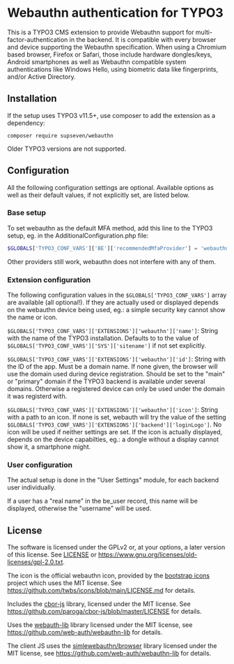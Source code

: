 # Webauthn authentication for TYPO3

This is a TYPO3 CMS extension to provide Webauthn support for
multi-factor-authentication in the backend. It is compatible with every
browser and device supporting the Webauthn specification. When using a
Chromium based browser, Firefox or Safari, those include hardware
dongles/keys, Android smartphones as well as Webauthn compatible system
authentications like Windows Hello, using biometric data like fingerprints,
and/or Active Directory.

## Installation

If the setup uses TYPO3 v11.5+, use composer to add the extension as a
dependency:

```shell
composer require supseven/webauthn
```

Older TYPO3 versions are not supported.

## Configuration

All the following configuration settings are optional. Available options as
well as their default values, if not explicitly set, are listed below.

### Base setup

To set webauthn as the default MFA method, add this line to the
TYPO3 setup, eg. in the AdditionalConfiguration.php file:

```php
$GLOBALS['TYPO3_CONF_VARS']['BE']['recommendedMfaProvider'] = 'webauthn';
```

Other providers still work, webauthn does not interfere with any of them.

### Extension configuration

The following configuration values in the `$GLOBALS['TYPO3_CONF_VARS']`
array are available (all optional!). If they are actually used or displayed
depends on the webauthn device being used, eg.: a simple security key cannot
show the name or icon.

`$GLOBALS['TYPO3_CONF_VARS']['EXTENSIONS']['webauthn']['name']`: String
with the name of the TYPO3 installation. Defaults to to the value of
`$GLOBALS['TYPO3_CONF_VARS']['SYS']['sitename']` if not set explicitly.

`$GLOBALS['TYPO3_CONF_VARS']['EXTENSIONS']['webauthn']['id']`: String
with the ID of the app. Must be a domain name. If none given, the browser will
use the domain used during device registration. Should be set to the "main"
or "primary" domain if the TYPO3 backend is available under several domains.
Otherwise a registered device can only be used under the domain it was
registerd with.

`$GLOBALS['TYPO3_CONF_VARS']['EXTENSIONS']['webauthn']['icon']`: String
with a path to an icon. If none is set, webauth will try the value of the
setting `$GLOBALS['TYPO3_CONF_VARS']['EXTENSIONS']['backend']['loginLogo']`.
No icon will be used if neither settings are set.
If the icon is actually displayed, depends on the device capabilties, eg.:
a dongle without a display cannot show it, a smartphone might.

### User configuration

The actual setup is done in the "User Settings" module, for each backend
user individually.

If a user has a "real name" in the be_user record, this name will be
displayed, otherwise the "username" will be used.

## License

The software is licensed under the GPLv2 or, at your options, a later
version of this license. See [LICENSE](./LICENSE) or
<https://www.gnu.org/licenses/old-licenses/gpl-2.0.txt>.

The icon is the official webauthn icon, provided by the
[bootstrap icons](https://icons.getbootstrap.com/)
project which uses the MIT license. See
<https://github.com/twbs/icons/blob/main/LICENSE.md> for details.

Includes the [cbor-js](https://github.com/paroga/cbor-js) library, licensed
under the MIT license. See
<https://github.com/paroga/cbor-js/blob/master/LICENSE> for details.

Uses the [webauth-lib](https://webauthn-doc.spomky-labs.com/) library
licensed under the MIT license, see
<https://github.com/web-auth/webauthn-lib> for details.

The client JS uses the [simlewebauthn/browser](https://simplewebauthn.dev/docs/packages/browser)
library licensed under the MIT license, see
<https://github.com/web-auth/webauthn-lib> for details.
